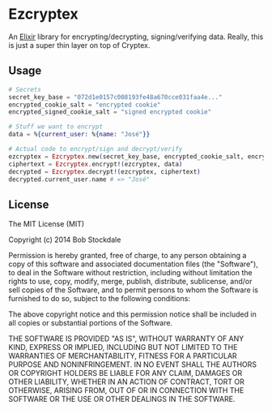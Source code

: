 Ezcryptex
=========

An [Elixir][] library for encrypting/decrypting, signing/verifying data. Really, this is just a super thin layer on top of Cryptex.

[Elixir]: http://elixir-lang.org

## Usage

```elixir
# Secrets
secret_key_base = "072d1e0157c008193fe48a670cce031faa4e..."
encrypted_cookie_salt = "encrypted cookie"
encrypted_signed_cookie_salt = "signed encrypted cookie"

# Stuff we want to encrypt
data = %{current_user: %{name: "José"}}

# Actual code to encrypt/sign and decrypt/verify
ezcryptex = Ezcryptex.new(secret_key_base, encrypted_cookie_salt, encrypted_signed_cookie_salt)
ciphertext = Ezcryptex.encrypt!(ezcryptex, data)
decrypted = Ezcryptex.decrypt!(ezcryptex, ciphertext)
decrypted.current_user.name # => "José"
```

## License

The MIT License (MIT)

Copyright (c) 2014 Bob Stockdale

Permission is hereby granted, free of charge, to any person obtaining a copy
of this software and associated documentation files (the "Software"), to deal
in the Software without restriction, including without limitation the rights
to use, copy, modify, merge, publish, distribute, sublicense, and/or sell
copies of the Software, and to permit persons to whom the Software is
furnished to do so, subject to the following conditions:

The above copyright notice and this permission notice shall be included in all
copies or substantial portions of the Software.

THE SOFTWARE IS PROVIDED "AS IS", WITHOUT WARRANTY OF ANY KIND, EXPRESS OR
IMPLIED, INCLUDING BUT NOT LIMITED TO THE WARRANTIES OF MERCHANTABILITY,
FITNESS FOR A PARTICULAR PURPOSE AND NONINFRINGEMENT. IN NO EVENT SHALL THE
AUTHORS OR COPYRIGHT HOLDERS BE LIABLE FOR ANY CLAIM, DAMAGES OR OTHER
LIABILITY, WHETHER IN AN ACTION OF CONTRACT, TORT OR OTHERWISE, ARISING FROM,
OUT OF OR IN CONNECTION WITH THE SOFTWARE OR THE USE OR OTHER DEALINGS IN THE
SOFTWARE.